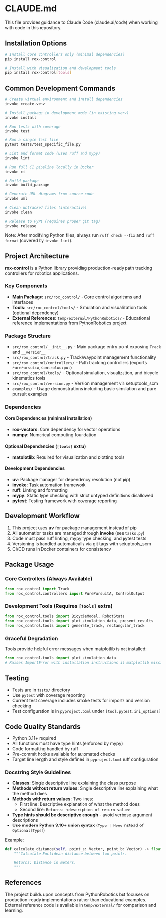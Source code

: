 # CLAUDE.md

This file provides guidance to Claude Code (claude.ai/code) when working with code in this repository.

## Installation Options

```bash
# Install core controllers only (minimal dependencies)
pip install rox-control

# Install with visualization and development tools
pip install rox-control[tools]
```

## Common Development Commands

```bash
# Create virtual environment and install dependencies
invoke create-venv

# Install package in development mode (in existing venv)
invoke install

# Run tests with coverage
invoke test

# Run a single test file
pytest tests/test_specific_file.py

# Lint and format code (uses ruff and mypy)
invoke lint

# Run full CI pipeline locally in Docker
invoke ci

# Build package
invoke build_package

# Generate UML diagrams from source code
invoke uml

# Clean untracked files (interactive)
invoke clean

# Release to PyPI (requires proper git tag)
invoke release
```

Note: After modifying Python files, always run `ruff check --fix` and `ruff format` (covered by `invoke lint`).

## Project Architecture

**rox-control** is a Python library providing production-ready path tracking controllers for robotics applications.

### Key Components

- **Main Package**: `src/rox_control/` - Core control algorithms and interfaces
- **Tools**: `src/rox_control/tools/` - Simulation and visualization tools (optional dependency)
- **External References**: `temp/external/PythonRobotics/` - Educational reference implementations from PythonRobotics project

### Package Structure

- `src/rox_control/__init__.py` - Main package entry point exposing `Track` and `__version__`
- `src/rox_control/track.py` - Track/waypoint management functionality  
- `src/rox_control/controllers/` - Path tracking controllers (exports `PurePursuitA`, `ControlOutput`)
- `src/rox_control/tools/` - Optional simulation, visualization, and bicycle kinematics tools
- `src/rox_control/version.py` - Version management via setuptools_scm
- `examples/` - Usage demonstrations including basic simulation and pure pursuit examples

### Dependencies

#### Core Dependencies (minimal installation)
- **rox-vectors**: Core dependency for vector operations
- **numpy**: Numerical computing foundation

#### Optional Dependencies (`[tools]` extra)
- **matplotlib**: Required for visualization and plotting tools

#### Development Dependencies  
- **uv**: Package manager for dependency resolution (not pip)
- **invoke**: Task automation framework
- **ruff**: Linting and formatting
- **mypy**: Static type checking with strict untyped definitions disallowed
- **pytest**: Testing framework with coverage reporting

## Development Workflow

1. This project uses **uv** for package management instead of pip
2. All automation tasks are managed through **invoke** (see `tasks.py`)
3. Code must pass ruff linting, mypy type checking, and pytest tests
4. Versioning is handled automatically via git tags with setuptools_scm
5. CI/CD runs in Docker containers for consistency

## Package Usage

### Core Controllers (Always Available)
```python
from rox_control import Track
from rox_control.controllers import PurePursuitA, ControlOutput
```

### Development Tools (Requires `[tools]` extra)
```python
from rox_control.tools import BicycleModel, RobotState
from rox_control.tools import plot_simulation_data, present_results
from rox_control.tools import generate_track, rectangular_track
```

### Graceful Degradation
Tools provide helpful error messages when matplotlib is not installed:
```python
from rox_control.tools import plot_simulation_data
# Raises ImportError with installation instructions if matplotlib missing
```

## Testing

- Tests are in `tests/` directory
- Use `pytest` with coverage reporting
- Current test coverage includes smoke tests for imports and version checking
- Test configuration is in `pyproject.toml` under `[tool.pytest.ini_options]`

## Code Quality Standards

- Python 3.11+ required
- All functions must have type hints (enforced by mypy)
- Code formatting handled by ruff
- Pre-commit hooks available for automated checks
- Target line length and style defined in `pyproject.toml` ruff configuration

### Docstring Style Guidelines

- **Classes**: Single descriptive line explaining the class purpose
- **Methods without return values**: Single descriptive line explaining what the method does
- **Methods with return values**: Two lines:
  - First line: Descriptive explanation of what the method does
  - Second line: `Returns: <description of return value>`
- **Type hints should be descriptive enough** - avoid verbose argument descriptions
- **Use modern Python 3.10+ union syntax** (`Type | None` instead of `Optional[Type]`)

Example:
```python
def calculate_distance(self, point_a: Vector, point_b: Vector) -> float:
    """Calculate Euclidean distance between two points.

    Returns: Distance in meters.
    """
```

## References

The project builds upon concepts from PythonRobotics but focuses on production-ready implementations rather than educational examples. External reference code is available in `temp/external/` for comparison and learning.

